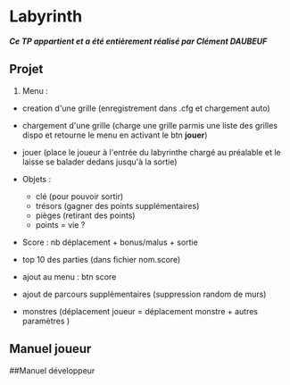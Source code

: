 # Labyrinth

***Ce TP appartient et a été entièrement réalisé par Clément DAUBEUF***

## Projet

1) Menu :
* creation d'une grille (enregistrement dans .cfg et chargement auto)
* chargement d'une grille (charge une grille parmis une liste des grilles dispo et retourne le menu en activant le btn **jouer**)
* jouer (place le joueur à l'entrée du labyrinthe chargé au préalable et le laisse se balader dedans jusqu'à la sortie)

* Objets :
  - clé (pour pouvoir sortir)
  - trésors (gagner des points supplémentaires)
  - pièges (retirant des points)
  - points = vie ?
* Score : nb déplacement + bonus/malus + sortie
* top 10 des parties (dans fichier nom.score)
* ajout au menu : btn score

* ajout de parcours supplémentaires (suppression random de murs)
* monstres (déplacement joueur = déplacement monstre + autres paramètres )

## Manuel joueur

##Manuel développeur
